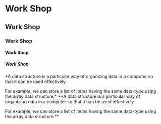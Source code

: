 # Work Shop
## Work Shop
### Work Shop
#### Work Shop
##### Work Shop
*A data structure is a particular way of organizing data in a computer so that it can be used effectively.

For example, we can store a list of items having the same data-type using the array data structure.*
**A data structure is a particular way of organizing data in a computer so that it can be used effectively.

For example, we can store a list of items having the same data-type using the array data structure.**
